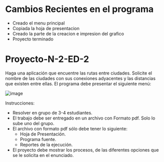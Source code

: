 # Cambios Recientes en el programa
- Creado el menu principal
- Copiada la hoja de presentacion
- Creado la parte de la creacion e impresion del grafico
- Proyecto terminado

# Proyecto-N-2-ED-2
<p>Haga una aplicación que encuentre las rutas entre ciudades. Solicite el nombre de las
ciudades con sus conexiones adyacentes y las distancias que existen entre ellas. El
programa debe presentar el siguiente menú: </p>

![image](https://user-images.githubusercontent.com/75098146/196823070-8c688970-15bf-476f-8c96-45d3958457b7.png)

Instrucciones:
- Resolver en grupo de 3-4 estudiantes.
- El trabajo debe ser entregado en un archivo con Formato pdf. Solo lo sube uno del grupo.
- El archivo con formato pdf sólo debe tener lo siguiente:
    - Hoja de Presentación.
    - Programa fuente.
    - Reportes de la ejecución.
 - El proyecto debe mostrar los procesos, de las diferentes opciones que se le solicita en el enunciado. 
